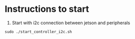# Instructions to start

1. Start with i2c connection between jetson and peripherals

`sudo ./start_controller_i2c.sh`
